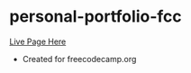 # personal-portfolio-fcc 

<a href="https://lufemas.github.io/personal-portfolio-fcc/">Live Page Here</a>

- Created for freecodecamp.org
